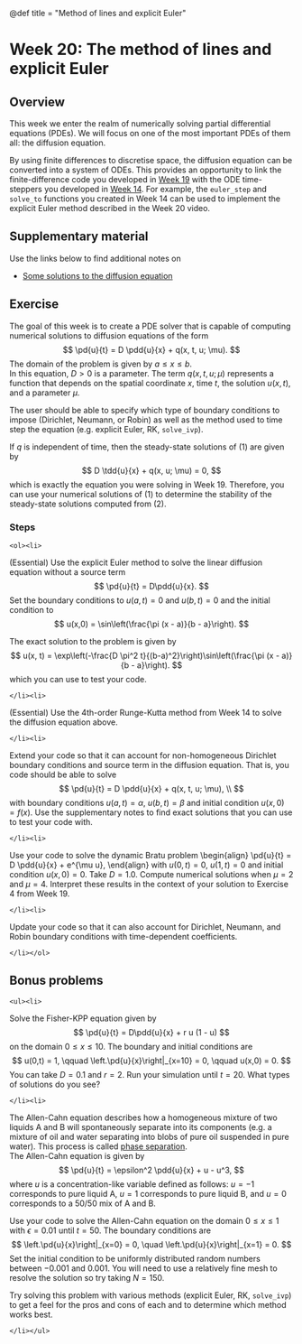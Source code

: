 @def title = "Method of lines and explicit Euler"

# Week 20: The method of lines and explicit Euler

## Overview

This week we enter the realm of numerically solving partial differential
equations (PDEs).  We will focus on one of the most important PDEs
of them all: the diffusion equation.  

By using finite differences to discretise space, the diffusion equation can be converted into a system of ODEs.  This provides an opportunity to link the finite-difference code you developed in [Week 19](/pdes/finite_diff) with the ODE time-steppers you developed in [Week 14](/odes/ivps).
For example, the `euler_step` and `solve_to` functions you created in Week 14 can be used to implement the explicit Euler method described in the Week 20 video.


## Supplementary material

Use the links below to find additional notes on

* [Some solutions to the diffusion equation](/pdes/diffusion_equation.pdf)


## Exercise

The goal of this week is to create a PDE solver that is
capable of computing numerical solutions to diffusion
equations of the form
$$
\pd{u}{t} = D \pdd{u}{x} + q(x, t, u; \mu).
$$
The domain of the problem is given by $a \leq x \leq b$.  
In this equation, $D > 0$ is a parameter.  The term $q(x, t, u; \mu)$
represents a function that depends on the spatial coordinate $x$,
time $t$, the solution $u(x, t)$, and a parameter $\mu$.  

The user should be able to specify which type of boundary conditions to impose (Dirichlet, Neumann, or Robin) as well as the method used to time step the equation (e.g. explicit Euler, RK, `solve_ivp`).

If $q$ is independent of time, then
the steady-state solutions of (1) are given by
$$
D \tdd{u}{x} + q(x, u; \mu) = 0,
$$
which is exactly the equation you were solving in Week 19.
Therefore, you can use your numerical solutions of (1) to
determine the stability of the steady-state solutions computed
from (2).

### Steps

~~~
<ol><li>
~~~

(Essential) Use the explicit Euler method to solve the linear diffusion equation without a source term
$$
\pd{u}{t} = D\pdd{u}{x}.
$$
Set the boundary conditions to
$u(a,t) = 0$ and $u(b,t) = 0$ and the initial condition to
$$
u(x,0) = \sin\left(\frac{\pi (x - a)}{b - a}\right).
$$



The exact solution to the problem is given by
$$
u(x, t) =  \exp\left(-\frac{D \pi^2 t}{(b-a)^2}\right)\sin\left(\frac{\pi (x - a)}{b - a}\right).
$$
which you can use to test your code.

~~~
</li><li>
~~~

(Essential) Use the 4th-order Runge-Kutta method from Week 14 to solve the diffusion equation above.  


~~~
</li><li>
~~~

Extend your code so that it can account for non-homogeneous Dirichlet boundary conditions and source term in the diffusion equation.
That is, you code should be able to solve
$$
\pd{u}{t} = D \pdd{u}{x} + q(x, t, u; \mu), \\
$$
with boundary conditions $u(a, t) = \alpha$,  $u(b,t) = \beta$
and initial condition $u(x,0) = f(x)$.  Use the supplementary notes to find exact solutions that you can use to test your code with.

~~~
</li><li>
~~~

Use your code to solve the dynamic Bratu problem
\begin{align}
\pd{u}{t} = D \pdd{u}{x} + e^{\mu u},
\end{align}
with $u(0, t) = 0$,  $u(1,t) = 0$
and initial condition $u(x,0) = 0$.
Take $D = 1.0$.  Compute numerical solutions when $\mu = 2$ and $\mu = 4$.
Interpret these results in the context of your solution to Exercise 4 from Week 19.

~~~
</li><li>
~~~

Update your code so that it can also account for Dirichlet, Neumann, and Robin boundary conditions with time-dependent coefficients.

~~~
</li></ol>
~~~

## Bonus problems

~~~
<ul><li>
~~~

Solve the Fisher-KPP equation given by
$$
\pd{u}{t} = D\pdd{u}{x} + r u (1 - u)
$$
on the domain $0 \leq x \leq 10$.  The boundary and initial conditions are
$$
u(0,t) = 1, \qquad \left.\pd{u}{x}\right|_{x=10} = 0, \qquad u(x,0) = 0.
$$
You can take $D = 0.1$ and $r = 2$.  Run your simulation until $t = 20$.
What types of solutions do you see?

~~~
</li><li>
~~~
The Allen-Cahn equation describes how a homogeneous mixture of two liquids A and B will spontaneously separate into its components (e.g. a mixture of oil and water separating into blobs of pure oil suspended in pure water).  This process is called
[phase separation](https://en.wikipedia.org/wiki/Phase_separation).  
The Allen-Cahn equation is given by
$$
\pd{u}{t} = \epsilon^2 \pdd{u}{x} + u - u^3,
$$
where $u$ is a concentration-like variable defined as follows:
$u = -1$ corresponds to pure liquid A, $u = 1$ corresponds to pure liquid
B, and $u = 0$ corresponds to a 50/50 mix of A and B.  

Use your code to solve the Allen-Cahn equation on the domain $0 \leq x \leq 1$ with $\epsilon = 0.01$ until $t = 50$.  The boundary conditions are
$$
\left.\pd{u}{x}\right|_{x=0} = 0, \quad \left.\pd{u}{x}\right|_{x=1} = 0.
$$
Set the initial condition to be uniformly distributed random numbers between $-0.001$ and $0.001$.  You will need to use a relatively fine mesh to resolve the solution so try taking $N = 150$.

Try solving this problem with various methods (explicit Euler, RK, `solve_ivp`) to get a feel for the pros and cons of each and to determine which method works best.

~~~
</li></ul>
~~~

